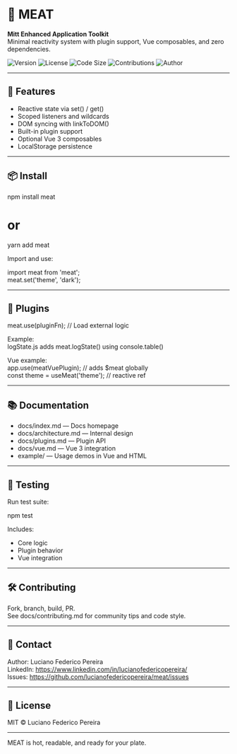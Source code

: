 # 🥩 MEAT

**Mitt Enhanced Application Toolkit**  
Minimal reactivity system with plugin support, Vue composables, and zero dependencies.

![Version](https://img.shields.io/badge/version-1.A1-saucy)
![License](https://img.shields.io/github/license/lucianofedericopereira/meat)
![Code Size](https://img.shields.io/github/languages/code-size/lucianofedericopereira/meat)
![Contributions](https://img.shields.io/badge/contributions-open-brightgreen)
![Author](https://img.shields.io/badge/made%20by-Luciano%20Federico%20Pereira-blue)

---

## 🍖 Features

- Reactive state via set() / get()
- Scoped listeners and wildcards
- DOM syncing with linkToDOM()
- Built-in plugin support
- Optional Vue 3 composables
- LocalStorage persistence

---

## 📦 Install

npm install meat  
# or  
yarn add meat

Import and use:

import meat from 'meat';  
meat.set('theme', 'dark');

---

## 🔌 Plugins

meat.use(pluginFn); // Load external logic

Example:  
logState.js adds meat.logState() using console.table()

Vue example:  
app.use(meatVuePlugin); // adds $meat globally  
const theme = useMeat('theme'); // reactive ref

---

## 📚 Documentation

- docs/index.md — Docs homepage  
- docs/architecture.md — Internal design  
- docs/plugins.md — Plugin API  
- docs/vue.md — Vue 3 integration  
- example/ — Usage demos in Vue and HTML

---

## 🧪 Testing

Run test suite:

npm test

Includes:  
- Core logic  
- Plugin behavior  
- Vue integration

---

## 🛠 Contributing

Fork, branch, build, PR.  
See docs/contributing.md for community tips and code style.

---

## 💬 Contact

Author: Luciano Federico Pereira  
LinkedIn: https://www.linkedin.com/in/lucianofedericopereira/  
Issues: https://github.com/lucianofedericopereira/meat/issues

---

## 📜 License

MIT © Luciano Federico Pereira

---

MEAT is hot, readable, and ready for your plate.
